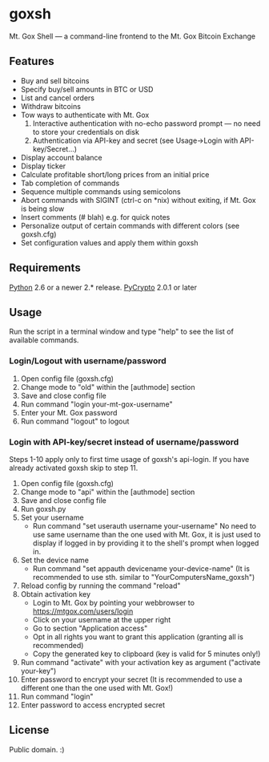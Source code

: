 # goxsh

Mt. Gox Shell — a command-line frontend to the Mt. Gox Bitcoin Exchange

## Features

- Buy and sell bitcoins
- Specify buy/sell amounts in BTC or USD
- List and cancel orders
- Withdraw bitcoins
- Tow ways to authenticate with Mt. Gox
	1. Interactive authentication with no-echo password prompt — no need to store your credentials on disk
	2. Authentication via API-key and secret (see Usage->Login with API-key/Secret...)
- Display account balance
- Display ticker
- Calculate profitable short/long prices from an initial price
- Tab completion of commands
- Sequence multiple commands using semicolons
- Abort commands with SIGINT (ctrl-c on *nix) without exiting, if Mt. Gox is being slow
- Insert comments (# blah) e.g. for quick notes
- Personalize output of certain commands with different colors (see goxsh.cfg)
- Set configuration values and apply them within goxsh

## Requirements

[Python](http://python.org/) 2.6 or a newer 2.* release.
[PyCrypto](https://www.dlitz.net/software/pycrypto/) 2.0.1 or later

## Usage

Run the script in a terminal window and type "help" to see the list of available commands.

### Login/Logout with username/password

1. Open config file (goxsh.cfg)
2. Change mode to "old" within the [authmode] section
3. Save and close config file
4. Run command "login your-mt-gox-username"
5. Enter your Mt. Gox password
6. Run command "logout" to logout

### Login with API-key/secret instead of username/password

Steps 1-10 apply only to first time usage of goxsh's api-login. If you have already
activated goxsh skip to step 11.

1. Open config file (goxsh.cfg)
2. Change mode to "api" within the [authmode] section
3. Save and close config file
4. Run goxsh.py
5. Set your username
	- Run command "set userauth username your-username"
	No need to use same username than the one used with Mt. Gox, it is just used
	to display if logged in by providing it to the shell's prompt when logged in.
6. Set the device name
	- Run command "set appauth devicename your-device-name"
	(It is recommended to use sth. similar to "YourComputersName_goxsh")
7. Reload config by running the command "reload"
8. Obtain activation key
	- Login to Mt. Gox by pointing your webbrowser to https://mtgox.com/users/login
	- Click on your username at the upper right
	- Go to section "Application access"
	- Opt in all rights you want to grant this application (granting all is recommended)
	- Copy the generated key to clipboard (key is valid for 5 minutes only!)
9. Run command "activate" with your activation key as argument ("activate your-key")
10. Enter password to encrypt your secret
	(It is recommended to use a different one than the one used with Mt. Gox!)
11. Run command "login"
12. Enter password to access encrypted secret

## License

Public domain. :)